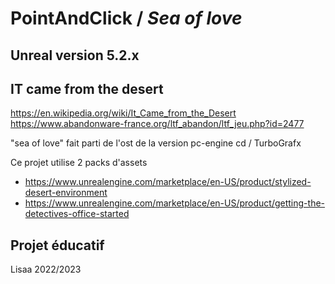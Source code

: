 # PointAndClick / *Sea of love*

## Unreal version 5.2.x

## IT came from the desert
https://en.wikipedia.org/wiki/It_Came_from_the_Desert
https://www.abandonware-france.org/ltf_abandon/ltf_jeu.php?id=2477

"sea of love" fait parti de l'ost de la version pc-engine cd / TurboGrafx

Ce projet utilise 2 packs d'assets
- https://www.unrealengine.com/marketplace/en-US/product/stylized-desert-environment
- https://www.unrealengine.com/marketplace/en-US/product/getting-the-detectives-office-started

## Projet éducatif
Lisaa 2022/2023
